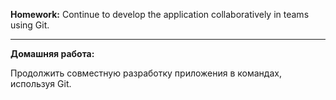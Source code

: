 **Homework:**
Continue to develop the application collaboratively in teams using Git.

--------------------------------------------------

**Домашняя работа:**

Продолжить совместную разработку приложения в командах, используя Git.




